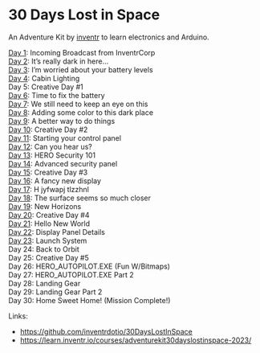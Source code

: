 # 30 Days Lost in Space

An Adventure Kit by [inventr](inventr.io) to learn electronics and Arduino.

[Day 1](./sketch_feb1_Day1/): Incoming Broadcast from InventrCorp\
[Day 2](./sketch_feb1_Day2/): It’s really dark in here…\
[Day 3](./sketch_feb1_Day3/): I’m worried about your battery levels\
[Day 4](./sketch_feb1_Day4/): Cabin Lighting\
Day 5: Creative Day #1\
[Day 6](./sketch_feb1_day6/): Time to fix the battery\
[Day 7](./sketch_feb1_day7/): We still need to keep an eye on this\
[Day 8](./sketch_feb1_day8/): Adding some color to this dark place\
[Day 9](./sketch_feb1_day9/): A better way to do things\
[Day 10](./sketch_feb1_day10/): Creative Day #2\
[Day 11](./sketch_feb1_day11/): Starting your control panel\
[Day 12](./sketch_feb1_day12/): Can you hear us?\
[Day 13](./sketch_feb1_day13/): HERO Security 101\
[Day 14](./sketch_feb1_day14/): Advanced security panel\
[Day 15](./sketch_mar2_day15/): Creative Day #3\
[Day 16](./sketch_mar2_day16/): A fancy new display\
[Day 17](./sketch_mar2_day17/): H jyfwapj tlzzhnl\
[Day 18](./sketch_mar2_day18/): The surface seems so much closer\
[Day 19](./sketch_mar2_day19/): New Horizons\
[Day 20](./sketch_mar2_day20/): Creative Day #4\
[Day 21](./sketch_mar2_day21/): Hello New World\
[Day 22](./sketch_mar2_day22/): Display Panel Details\
[Day 23](./sketch_mar2_day23/): Launch System\
Day 24: Back to Orbit\
Day 25: Creative Day #5\
Day 26: HERO_AUTOPILOT.EXE (Fun W/Bitmaps)\
Day 27: HERO_AUTOPILOT.EXE Part 2\
Day 28: Landing Gear\
Day 29: Landing Gear Part 2\
Day 30: Home Sweet Home! (Mission Complete!)

Links:
- https://github.com/inventrdotio/30DaysLostInSpace
- https://learn.inventr.io/courses/adventurekit30dayslostinspace-2023/
